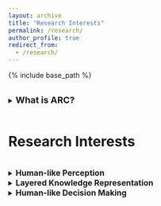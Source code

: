 ```yaml
---
layout: archive
title: "Research Interests"
permalink: /research/
author_profile: true
redirect_from:
  - /research/
---
```


{% include base_path %}

<br>
<details>
<summary><b><font size="+1">What is ARC?</font></b></summary>
<div markdown="1">

[Abstraction and Reasoning Corpus (ARC)](https://arxiv.org/abs/1911.01547) is a benchmark dataset invented by François Chollet, to test the intelligence of artificial systems. 

</div>
</details>


<br>
<h1>Research Interests</h1>
<br>
<details>
<summary><b><font size="+0">Human-like Perception</font></b></summary>
<div markdown="1">

Human-like perception is a key to human-like intelligence. 

</div>
</details>


<details>
<summary><b><font size="+0">Layered Knowledge Representation</font></b></summary>
<div markdown="1">

Layered knowledge representation is a key to human-like intelligence. 

</div>
</details>


<details>
<summary><b><font size="+0">Human-like Decision Making</font></b></summary>
<div markdown="1">

Human-like decision making is a crucial aspect of intelligence. 

</div>
</details>

